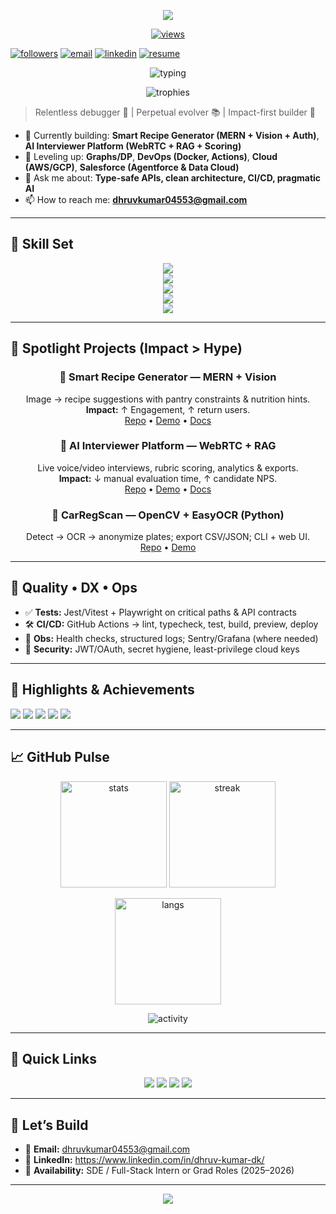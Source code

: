 <!-- ⭐ Ultra-Modern, Recruiter-Optimized GitHub Profile README (Drop-in) ⭐ -->
<!-- Replace links/usernames where needed. Paste this as README.md in a repo named exactly your username. -->

<!-- ====== HERO / BANNER (auto light/dark) ====== -->
<p align="center">
  <picture>
    <!-- Dark -->
    <source media="(prefers-color-scheme: dark)" srcset="https://capsule-render.vercel.app/api?type=venom&height=260&color=0:0b1220,100:0f172a&fontColor=E5E7EB&text=Dhruv%20Kumar&fontSize=72&fontAlignY=40&desc=Full-Stack%20Developer%20%7C%20Cloud%20%26%20AI%20%7C%20GATE%20CS%202026&descSize=18&descAlignY=65&animation=fadeIn" />
    <!-- Light -->
    <img src="![2211453-Photoroom](https://github.com/user-attachments/assets/db66c3cd-3d54-4885-a1fa-b00d0d2e4080)
" />
  </picture>
</p>

<!-- ====== QUICK GLANCE / SOCIALS ====== -->
<p align="center">
  <a href="https://github.com/dhruvkum7"><img src="https://komarev.com/ghpvc/?username=dhruvkum7&label=Profile%20Views&color=0ea5b6" alt="views"/></a>
  
  <a href="https://github.com/dhruvkum7?tab=followers"><img src="https://img.shields.io/github/followers/dhruvkum7?style=flat&logo=github" alt="followers"/></a>
  <a href="mailto:dhruvkumar04553@gmail.com"><img src="https://img.shields.io/badge/Email-Contact%20Me-0ea5e9?logo=gmail&logoColor=white" alt="email"/></a>
  <a href="https://www.linkedin.com/in/dhruv-kumar-dk/"><img src="https://img.shields.io/badge/LinkedIn-Connect-0a66c2?logo=linkedin&logoColor=white" alt="linkedin"/></a>
  <a href="https://drive.google.com/file/d/1_dEyNSl3cSt0QG3Km0NzJpn2SizIhG2-/view?usp=drive_link"><img src="https://img.shields.io/badge/Resume-View%20PDF-16a34a?logo=googledrive&logoColor=white" alt="resume"/></a>
</p>

<!-- ====== MINI INTRO (typing line) ====== -->
<p align="center">
  <img src="https://readme-typing-svg.herokuapp.com?font=Inter&weight=700&size=20&duration=2500&pause=600&center=true&vCenter=true&width=950&lines=I+ship+production-ready+MERN+apps+%E2%80%94+end+to+end;TypeScript%2FReact%20%7C%20Node%2FExpress%20%7C%20MongoDB%2FPostgres;AWS%2FGCP%20%7C%20Docker%20%7C%20GitHub%20Actions%20%7C%20OpenCV%2FAI" alt="typing"/>
</p>

<!-- ====== PROFILE BADGES / TROPHIES ====== -->
<p align="center">
  <img src="https://github-profile-trophy.vercel.app/?username=dhruvkum7&theme=algolia&no-frame=true&no-bg=true&column=6" alt="trophies"/>
</p>

<!-- ====== ABOUT SHORT ====== -->
> Relentless debugger 🔧 | Perpetual evolver 📚 | Impact-first builder 🚀

- 🔭 Currently building: **Smart Recipe Generator (MERN + Vision + Auth)**, **AI Interviewer Platform (WebRTC + RAG + Scoring)**  
- 🌱 Leveling up: **Graphs/DP**, **DevOps (Docker, Actions)**, **Cloud (AWS/GCP)**, **Salesforce (Agentforce & Data Cloud)**  
- 💬 Ask me about: **Type-safe APIs, clean architecture, CI/CD, pragmatic AI**  
- 📫 How to reach me: **dhruvkumar04553@gmail.com**

---

## 🧰 Skill Set
<p align="center">
  <img src="https://skillicons.dev/icons?i=ts,js,react,next,redux,vite,tailwind,html,css,figma,materialui,threejs&perline=12" />
  <br/>
  <img src="https://skillicons.dev/icons?i=nodejs,express,postgres,mongodb,redis,prisma,graphql,postman&perline=12" />
  <br/>
  <img src="https://skillicons.dev/icons?i=python,opencv,tensorflow,pytorch,sklearn,fastapi,flask,java,cpp&perline=12" />
  <br/>
  <img src="https://skillicons.dev/icons?i=aws,gcp,docker,nginx,vercel,netlify,cloudflare,githubactions,git,linux,bash&perline=12" />
  <br/>
  <img src="https://skillicons.dev/icons?i=jest,vitest,playwright,cypress,storybook&perline=12" />
</p>

---

## 🚀 Spotlight Projects (Impact > Hype)
<div align="center">

### 🍳 Smart Recipe Generator — MERN + Vision
Image → recipe suggestions with pantry constraints & nutrition hints.  
**Impact:** ↑ Engagement, ↑ return users.  
[Repo](#) • [Demo](#) • [Docs](#)

### 🧠 AI Interviewer Platform — WebRTC + RAG
Live voice/video interviews, rubric scoring, analytics & exports.  
**Impact:** ↓ manual evaluation time, ↑ candidate NPS.  
[Repo](#) • [Demo](#) • [Docs](#)

### 🔎 CarRegScan — OpenCV + EasyOCR (Python)
Detect → OCR → anonymize plates; export CSV/JSON; CLI + web UI.  
[Repo](#) • [Demo](#)
</div>

---

## 🧪 Quality • DX • Ops
- ✅ **Tests:** Jest/Vitest + Playwright on critical paths & API contracts  
- 🛠 **CI/CD:** GitHub Actions → lint, typecheck, test, build, preview, deploy  
- 🔭 **Obs:** Health checks, structured logs; Sentry/Grafana (where needed)  
- 🔐 **Security:** JWT/OAuth, secret hygiene, least-privilege cloud keys  

---

## 🏅 Highlights & Achievements
<p>
  <img src="https://img.shields.io/badge/Cert-Salesforce%20Agentforce-0ea5e9" />
  <img src="https://img.shields.io/badge/Cert-Data%20Cloud-0ea5e9" />
  <img src="https://img.shields.io/badge/Cloud-AWS%2FGCP-f59e0b" />
  <img src="https://img.shields.io/badge/Open%20Source-PRs%20Merged-16a34a" />
  <img src="https://img.shields.io/badge/Community-Talks%2FHackathons-8b5cf6" />
</p>

---

## 📈 GitHub Pulse
<p align="center">
  <img height="170" src="https://github-readme-stats.vercel.app/api?username=dhruvkum7&show_icons=true&rank_icon=github&hide_border=true&theme=tokyonight" alt="stats"/>
  <img height="170" src="https://github-readme-streak-stats.herokuapp.com/?user=dhruvkum7&hide_border=true&theme=tokyonight" alt="streak"/>
</p>
<p align="center">
  <img height="170" src="https://github-readme-stats.vercel.app/api/top-langs/?username=dhruvkum7&layout=compact&hide_border=true&theme=tokyonight" alt="langs"/>
</p>

<!-- Optional: activity graph (needs service uptime) -->
<p align="center">
  <img src="https://github-readme-activity-graph.vercel.app/graph?username=dhruvkum7&theme=react-dark&hide_border=true&area=true" alt="activity"/>
</p>

---

## 🧭 Quick Links
<p align="center">
  <a href="https://dev.to/"><img src="https://img.shields.io/badge/dev.to-Articles-0a0a0a?logo=dev.to" /></a>
  <a href="https://www.linkedin.com/in/dhruv-kumar-dk/"><img src="https://img.shields.io/badge/LinkedIn-Messages-0a66c2?logo=linkedin&logoColor=white" /></a>
  <a href="mailto:dhruvkumar04553@gmail.com"><img src="https://img.shields.io/badge/Gmail-Email%20Me-d14836?logo=gmail&logoColor=white" /></a>
  <a href="https://github.com/dhruvkum7?tab=repositories"><img src="https://img.shields.io/badge/Repos-Explore-1f6feb?logo=github" /></a>
</p>

---

## 🤝 Let’s Build
- 📧 **Email:** dhruvkumar04553@gmail.com  
- 💼 **LinkedIn:** https://www.linkedin.com/in/dhruv-kumar-dk/  
- 🔎 **Availability:** SDE / Full-Stack Intern or Grad Roles (2025–2026)

---

<!-- ====== FOOTER WAVE ====== -->
<p align="center">
  <img src="https://capsule-render.vercel.app/api?type=wave&height=120&color=0:111827,100:0f172a&section=footer&reversal=true" />
</p>

<!--
Tips:
1) Pin 3–6 flagship repos with /docs (arch, API), demo GIFs, and one-click deploy badges.
2) Keep commit messages clean; prefer small, reviewable PRs.
3) Update impact bullets with real metrics as you gather them.
-->
